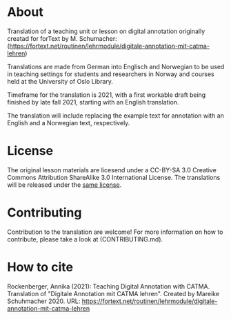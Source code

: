 # About
Translation of a teaching unit or lesson on digital annotation originally creatad for forText by M. Schumacher: (https://fortext.net/routinen/lehrmodule/digitale-annotation-mit-catma-lehren)

Translations are made from German into Englisch and Norwegian to be used in teaching settings for students and researchers in Norway and courses held at the University of Oslo Library.

Timeframe for the translation is 2021, with a first workable draft being finished by late fall 2021, starting with an English translation.

The translation will include replacing the example text for annotation with an English and a Norwegian text, respectively.

# License

The original lesson materials are licesend under a CC-BY-SA 3.0 Creative Commons Attribution ShareAlike 3.0 International License. The translations will be released under the [same license](LICENSE.txt).

# Contributing

Contribution to the translation are welcome! For more information on how to contribute, please take a look at (CONTRIBUTING.md).

# How to cite

Rockenberger, Annika (2021): Teaching Digital Annotation with CATMA. Translation of "Digitale Annotation mit CATMA lehren". Created by Mareike Schuhmacher 2020. URL: https://fortext.net/routinen/lehrmodule/digitale-annotation-mit-catma-lehren
